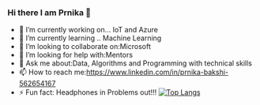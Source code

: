 ### Hi there I am Prnika 👋



- 🔭 I’m currently working on... IoT and Azure 
- 🌱 I’m currently learning .. Machine Learning 
- 👯 I’m looking to collaborate on:Microsoft 
- 🤔 I’m looking for help with:Mentors
- 💬 Ask me about:Data, Algorithms and Programming with technical skills
- 📫 How to reach me:https://www.linkedin.com/in/prnika-bakshi-562654167
- ⚡ Fun fact: Headphones in Problems out!!! 
[![Top Langs](https://github-readme-stats.vercel.app/api/top-langs/?username=prnika10)](https://github.com/prnika10/github-readme-stats) 
